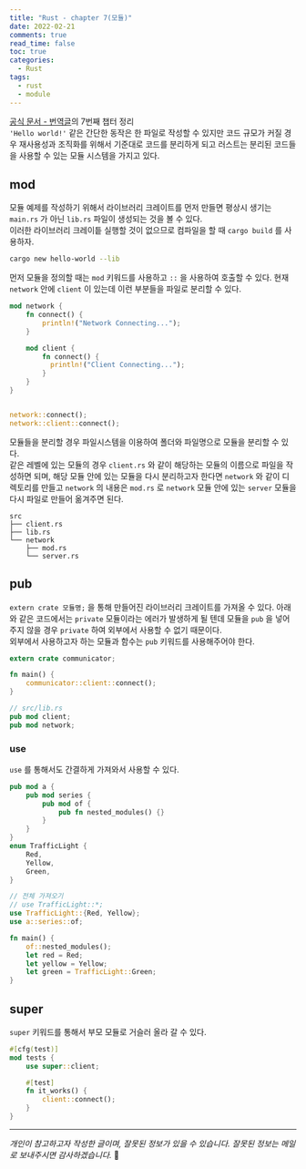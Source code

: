 ```yaml
---
title: "Rust - chapter 7(모듈)"
date: 2022-02-21
comments: true
read_time: false
toc: true
categories:
  - Rust
tags:
  - rust
  - module
---
```


[공식 문서 - 번역글](https://rinthel.github.io/rust-lang-book-ko/ch07-00-modules.html)의 7번째 챕터 정리  
`'Hello world!'` 같은 간단한 동작은 한 파일로 작성할 수 있지만 코드 규모가 커질 경우 재사용성과 조직화를 위해서 기준대로 코드를 분리하게 되고 러스트는 분리된 코드들을 사용할 수 있는 모듈 시스템을 가지고 있다.

## mod

모듈 예제를 작성하기 위해서 라이브러리 크레이트를 먼저 만들면 평상시 생기는 `main.rs` 가 아닌 `lib.rs` 파일이 생성되는 것을 볼 수 있다.  
이러한 라이브러리 크레이틑 실행할 것이 없으므로 컴파일을 할 때 `cargo build` 를 사용하자.

```sh
cargo new hello-world --lib
```

먼저 모듈을 정의할 때는 `mod` 키워드를 사용하고 `::` 을 사용하여 호출할 수 있다. 현재 `network` 안에 `client` 이 있는데 이런 부분들을 파일로 분리할 수 있다.

```rs
mod network {
    fn connect() {
        println!("Network Connecting...");
    }

    mod client {
        fn connect() {
          println!("Client Connecting...");
        }
    }
}


network::connect();
network::client::connect();
```

모듈들을 분리할 경우 파일시스템을 이용하여 폴더와 파일명으로 모듈을 분리할 수 있다.  
같은 레벨에 있는 모듈의 경우 `client.rs` 와 같이 해당하는 모듈의 이름으로 파일을 작성하면 되며, 해당 모듈 안에 있는 모듈을 다시 분리하고자 한다면 `network` 와 같이 디렉토리를 만들고 `network` 의 내용은 `mod.rs` 로 `network` 모듈 안에 있는 `server` 모듈을 다시 파일로 만들어 옮겨주면 된다.

```
src
├── client.rs
├── lib.rs
└── network
    ├── mod.rs
    └── server.rs
```

## pub

`extern crate 모듈명;` 을 통해 만들어진 라이브러리 크레이트를 가져올 수 있다. 아래와 같은 코드에서는 `private` 모듈이라는 에러가 발생하게 될 텐데 모듈을 `pub` 을 넣어주지 않을 경우 `private` 하여 외부에서 사용할 수 없기 때문이다.  
외부에서 사용하고자 하는 모듈과 함수는 `pub` 키워드를 사용해주어야 한다.

```rs
extern crate communicator;

fn main() {
    communicator::client::connect();
}

// src/lib.rs
pub mod client;
pub mod network;
```

### use

`use` 를 통해서도 간결하게 가져와서 사용할 수 있다.

```rs
pub mod a {
    pub mod series {
        pub mod of {
            pub fn nested_modules() {}
        }
    }
}
enum TrafficLight {
    Red,
    Yellow,
    Green,
}

// 전체 가져오기
// use TrafficLight::*;
use TrafficLight::{Red, Yellow};
use a::series::of;

fn main() {
    of::nested_modules();
    let red = Red;
    let yellow = Yellow;
    let green = TrafficLight::Green;
}
```

## super

`super` 키워드를 통해서 부모 모듈로 거슬러 올라 갈 수 있다.

```rs
#[cfg(test)]
mod tests {
    use super::client;

    #[test]
    fn it_works() {
        client::connect();
    }
}
```

<hr/>

_개인이 참고하고자 작성한 글이며, 잘못된 정보가 있을 수 있습니다. 잘못된 정보는 메일로 보내주시면 감사하겠습니다._ 🙏
